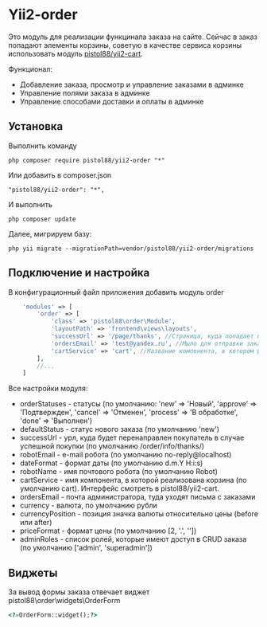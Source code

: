 Yii2-order
==========
Это модуль для реализации функцинала заказа на сайте. Сейчас в заказ попадают элементы корзины, советую в качестве сервиса корзины использовать модуль [pistol88/yii2-cart](https://github.com/pistol88/yii2-cart).

Функционал:

* Добавление заказа, просмотр и управление заказами в админке
* Управление полями заказа в админке
* Управление способами доставки и оплаты в админке

Установка
---------------------------------
Выполнить команду

```
php composer require pistol88/yii2-order "*"
```

Или добавить в composer.json

```
"pistol88/yii2-order": "*",
```

И выполнить

```
php composer update
```

Далее, мигрируем базу:

```
php yii migrate --migrationPath=vendor/pistol88/yii2-order/migrations
```

Подключение и настройка
---------------------------------
В конфигурационный файл приложения добавить модуль order

```php
    'modules' => [
        'order' => [
            'class' => 'pistol88\order\Module',
            'layoutPath' => 'frontend\views\layouts',
            'successUrl' => '/page/thanks', //Страница, куда попадает пользователь после успешного заказа
            'ordersEmail' => 'test@yandex.ru', //Мыло для отправки заказов
            'cartService' => 'cart', //Название компонента, в котором реализована корзина с методом getElements()
        ],
        //...
    ]
```

Все настройки модуля:

* orderStatuses - статусы (по умолчанию: 'new' => 'Новый', 'approve' => 'Подтвержден', 'cancel' => 'Отменен', 'process' => 'В обработке', 'done' => 'Выполнен')
* defaultStatus - статус нового заказа (по умолчанию 'new')
* successUrl - урл, куда будет перенаправлен покупатель в случае успешной покупки (по умолчанию /order/info/thanks/)
* robotEmail - e-mail робота (по умолчанию no-reply@localhost)
* dateFormat - формат даты (по умолчанию d.m.Y H:i:s)
* robotName - имя почтового робота (по умолчанию Robot)
* cartService - имя компонента, в которой реализована корзина (по умолчанию cart). Интерфейс смотреть в pistol88/yii2-cart.
* ordersEmail - почта администратора, туда уходят письма с заказами
* currency - валюта, по умолчанию рубли
* currencyPosition - позиция значка валюты относительно цены (before или after)
* priceFormat - формат цены (по умолчанию [2, '.', ''])
* adminRoles - список ролей, которые имеют доступ в CRUD заказа (по умолчанию ['admin', 'superadmin'])

Виджеты
---------------------------------
За вывод формы заказа отвечает виджет pistol88\order\widgets\OrderForm

```php
<?=OrderForm::widget();?>
```
